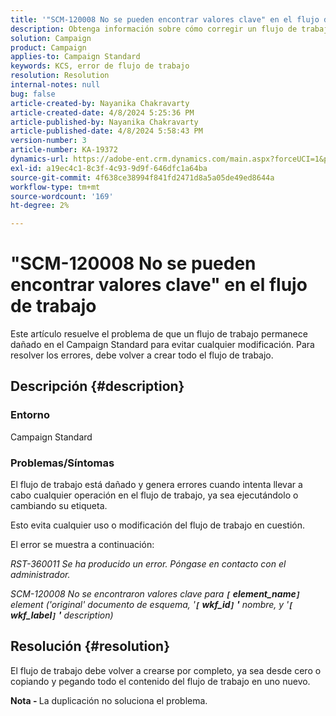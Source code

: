 ```yaml
---
title: '"SCM-120008 No se pueden encontrar valores clave" en el flujo de trabajo"'
description: Obtenga información sobre cómo corregir un flujo de trabajo dañado en Campaign Standard. Vuelva a crear todo el flujo de trabajo.
solution: Campaign
product: Campaign
applies-to: Campaign Standard
keywords: KCS, error de flujo de trabajo
resolution: Resolution
internal-notes: null
bug: false
article-created-by: Nayanika Chakravarty
article-created-date: 4/8/2024 5:25:36 PM
article-published-by: Nayanika Chakravarty
article-published-date: 4/8/2024 5:58:43 PM
version-number: 3
article-number: KA-19372
dynamics-url: https://adobe-ent.crm.dynamics.com/main.aspx?forceUCI=1&pagetype=entityrecord&etn=knowledgearticle&id=4dca4800-cdf5-ee11-a1fe-6045bd006295
exl-id: a19ec4c1-8c3f-4c93-9d9f-646dfc1a64ba
source-git-commit: 4f638ce38994f841fd2471d8a5a05de49ed8644a
workflow-type: tm+mt
source-wordcount: '169'
ht-degree: 2%

---
```


# &quot;SCM-120008 No se pueden encontrar valores clave&quot; en el flujo de trabajo


Este artículo resuelve el problema de que un flujo de trabajo permanece dañado en el Campaign Standard para evitar cualquier modificación. Para resolver los errores, debe volver a crear todo el flujo de trabajo.

## Descripción {#description}


### Entorno

Campaign Standard

### Problemas/Síntomas

El flujo de trabajo está dañado y genera errores cuando intenta llevar a cabo cualquier operación en el flujo de trabajo, ya sea ejecutándolo o cambiando su etiqueta.

Esto evita cualquier uso o modificación del flujo de trabajo en cuestión.

El error se muestra a continuación:

*RST-360011 Se ha producido un error. Póngase en contacto con el administrador.*

*SCM-120008 No se encontraron valores clave para <b>`[` element_name`]` </b> element (&#39;original&#39; documento de esquema, &#39;<b>`[` wkf_id`]` &#39;</b> nombre, y &#39;<b>`[` wkf_label`]` &#39;</b> description)*


## Resolución {#resolution}


El flujo de trabajo debe volver a crearse por completo, ya sea desde cero o copiando y pegando todo el contenido del flujo de trabajo en uno nuevo.

<b>Nota - </b>La duplicación no soluciona el problema.
